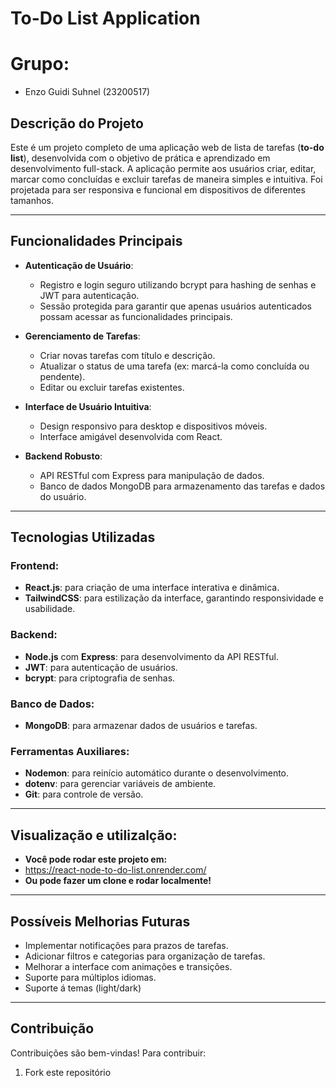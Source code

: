 # To-Do List Application

# Grupo:

- Enzo Guidi Suhnel (23200517)

## Descrição do Projeto
Este é um projeto completo de uma aplicação web de lista de tarefas (**to-do list**), desenvolvida com o objetivo de prática e aprendizado em desenvolvimento full-stack. A aplicação permite aos usuários criar, editar, marcar como concluídas e excluir tarefas de maneira simples e intuitiva. Foi projetada para ser responsiva e funcional em dispositivos de diferentes tamanhos.

---

## Funcionalidades Principais
- **Autenticação de Usuário**:
  - Registro e login seguro utilizando bcrypt para hashing de senhas e JWT para autenticação.
  - Sessão protegida para garantir que apenas usuários autenticados possam acessar as funcionalidades principais.

- **Gerenciamento de Tarefas**:
  - Criar novas tarefas com título e descrição.
  - Atualizar o status de uma tarefa (ex: marcá-la como concluída ou pendente).
  - Editar ou excluir tarefas existentes.

- **Interface de Usuário Intuitiva**:
  - Design responsivo para desktop e dispositivos móveis.
  - Interface amigável desenvolvida com React.

- **Backend Robusto**:
  - API RESTful com Express para manipulação de dados.
  - Banco de dados MongoDB para armazenamento das tarefas e dados do usuário.

---

## Tecnologias Utilizadas

### Frontend:
- **React.js**: para criação de uma interface interativa e dinâmica.
- **TailwindCSS**: para estilização da interface, garantindo responsividade e usabilidade.

### Backend:
- **Node.js** com **Express**: para desenvolvimento da API RESTful.
- **JWT**: para autenticação de usuários.
- **bcrypt**: para criptografia de senhas.

### Banco de Dados:
- **MongoDB**: para armazenar dados de usuários e tarefas.

### Ferramentas Auxiliares:
- **Nodemon**: para reinício automático durante o desenvolvimento.
- **dotenv**: para gerenciar variáveis de ambiente.
- **Git**: para controle de versão.

---

## Visualização e utilizalção:

- **Você pode rodar este projeto em:** 
- https://react-node-to-do-list.onrender.com/
- **Ou pode fazer um clone e rodar localmente!**

---

## Possíveis Melhorias Futuras
- Implementar notificações para prazos de tarefas.
- Adicionar filtros e categorias para organização de tarefas.
- Melhorar a interface com animações e transições.
- Suporte para múltiplos idiomas.
- Suporte á temas (light/dark)

---

## Contribuição
Contribuições são bem-vindas! Para contribuir:
1. Fork este repositório
